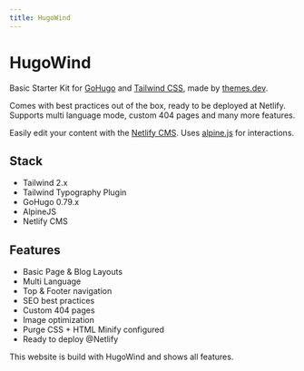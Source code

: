 ```yaml
---
title: HugoWind
---
```


# HugoWind

Basic Starter Kit for [GoHugo](https://gohugo.io/) and [Tailwind CSS](https://www.tailwindcss.com), made by [themes.dev](https://www.themes.dev/).

Comes with best practices out of the box, ready to be deployed at Netlify. Supports multi language mode, custom 404 pages and many more features.

Easily edit your content with the [Netlify CMS](https://www.netlifycms.org/). Uses [alpine.js](https://github.com/alpinejs/alpine) for interactions. 

## Stack

* Tailwind 2.x
* Tailwind Typography Plugin
* GoHugo 0.79.x
* AlpineJS
* Netlify CMS 

## Features

* Basic Page & Blog Layouts
* Multi Language 
* Top & Footer navigation
* SEO best practices
* Custom 404 pages
* Image optimization
* Purge CSS + HTML Minify configured
* Ready to deploy @Netlify

This website is build with HugoWind and shows all features.